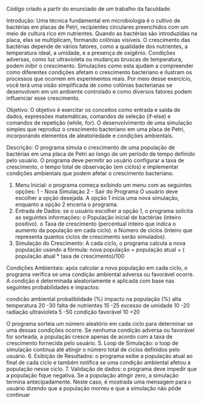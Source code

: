 Código criado a partir do enunciado de um trabalho da faculdade.

Introdução:
Uma técnica fundamental em microbiologia é o cultivo de bactérias em placas de 
Petri, recipientes circulares preenchidos com um meio de cultura rico em nutrientes. Quando as 
bactérias são introduzidas na placa, elas se multiplicam, formando colônias visíveis. O crescimento 
das bactérias depende de vários fatores, como a qualidade dos nutrientes, a temperatura ideal, a 
umidade, e a presença de oxigênio. Condições adversas, como luz ultravioleta ou mudanças 
bruscas de temperatura, podem inibir o crescimento. Simulações como esta ajudam a 
compreender como diferentes condições afetam o crescimento bacteriano e ilustram os 
processos que ocorrem em experimentos reais. Por meio desse exercício, você terá uma visão 
simplificada de como colônias bacterianas se desenvolvem em um ambiente controlado e como 
diversos fatores podem influenciar esse crescimento.

Objetivo: 
O objetivo é exercitar os conceitos como entrada e saída de dados, expressões matemáticas, comandos de seleção (if-else) e comandos de 
repetição (while, for). O desenvolvimento de uma simulação simples que reproduz o crescimento 
bacteriano em uma placa de Petri, incorporando elementos de aleatoriedade e condições 
ambientais.

Descrição:
O programa simula o crescimento de uma população de bactérias em uma placa de Petri ao longo de um período de tempo definido pelo usuário. O programa deve 
permitir ao usuário configurar a taxa de crescimento, o tempo total de observação (em ciclos) e implementar condições ambientais que podem afetar o crescimento
bacteriano.

1. Menu Inicial: o programa começa exibindo um menu com as seguintes opções:
1 - Nova Simulação
2 - Sair do Programa
O usuário deve escolher a opção desejada. A opção 1 inicia uma nova simulação, enquanto a 
opção 2 encerra o programa.
2. Entrada de Dados: se o usuário escolher a opção 1, o programa solicita as seguintes 
informações: 
o População inicial de bactérias (inteiro positivo).
o Taxa de crescimento (percentual inteiro que indica o aumento da população em cada ciclo).
o Número de ciclos (inteiro que representa quantos ciclos de crescimento serão simulados).
3. Simulação do Crescimento: A cada ciclo, o programa calcula a nova população usando a 
fórmula: 
 nova população = população atual + ( população atual * taxa de crescimento)/100

Condições Ambientais: após calcular a nova população em cada ciclo, o programa verifica se 
uma condição ambiental adversa ou favorável ocorre. A condição é determinada aleatoriamente 
e aplicada com base nas seguintes probabilidades e impactos:

condicão ambiental      probaliblidade (%)      impacto na população (%)
alta temperatura                 20                     -30
falta de nutrientes              15                     -25
excesso de umidade               10                     -20
radiação ultravioleta             5                     -50
condição favorável               10                     +20

O programa sorteia um número aleatório em cada ciclo para determinar se uma dessas condições 
ocorre. Se nenhuma condição adversa ou favorável for sorteada, a população cresce apenas de 
acordo com a taxa de crescimento fornecida pelo usuário.
5. Loop de Simulação: o loop de simulação continua até atingir o número total de ciclos definidos 
pelo usuário.
6. Exibição de Resultados: o programa exibe a população atual ao final de cada ciclo e também 
notifica se uma condição ambiental afetou a população nesse ciclo.
7. Validação de dados: o programa deve impedir que a população fique negativa. Se a população 
atingir zero, a simulação termina antecipadamente. Neste caso, é mostrada uma mensagem para 
o usuário dizendo que a população morreu e que a simulação não pôde continuar


